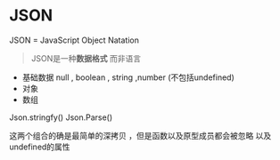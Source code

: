 # JSON

JSON = JavaScript Object Natation

> JSON是一种**数据格式** 而非语言

* 基础数据 null , boolean , string ,number (不包括undefined)
* 对象
* 数组

Json.stringfy()  Json.Parse()

这两个组合的确是最简单的深拷贝 ，但是函数以及原型成员都会被忽略 以及undefined的属性